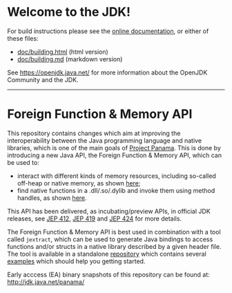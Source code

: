 # Welcome to the JDK!

For build instructions please see the [online documentation](https://openjdk.java.net/groups/build/doc/building.html), or either of these files:

- [doc/building.html](doc/building.html) (html version)
- [doc/building.md](doc/building.md) (markdown version)

See <https://openjdk.java.net/> for more information about the OpenJDK Community and the JDK.

---
Foreign Function & Memory API
===================
This repository contains changes which aim at improving the interoperability between the Java programming language and native libraries, which is one of the main goals of [Project Panama](https://openjdk.java.net/projects/panama/). This is done by introducing a new Java API, the Foreign Function & Memory API, which can be used to:

* interact with different kinds of memory resources, including so-called off-heap or native memory, as shown [here](doc/panama_memaccess.md);
* find native functions in a .dll/.so/.dylib and invoke them using method handles, as shown [here](doc/panama_ffi.md).

This API has been delivered, as incubating/preview APIs, in official JDK releases, see [JEP 412](https://openjdk.java.net/jeps/412), [JEP 419](https://openjdk.java.net/jeps/419) and [JEP 424](https://openjdk.java.net/jeps/424) for more details.

The Foreign Function & Memory API is best used in combination with a tool called `jextract`, which can be used to generate Java bindings to access functions and/or structs in a native library described by a given header file. The tool is available in a standalone [repository](https://github.com/openjdk/jextract) which contains several [examples](https://github.com/openjdk/jextract/tree/master/samples) which should help you getting started.

Early acccess (EA) binary snapshots of this repository can be found at: http://jdk.java.net/panama/
